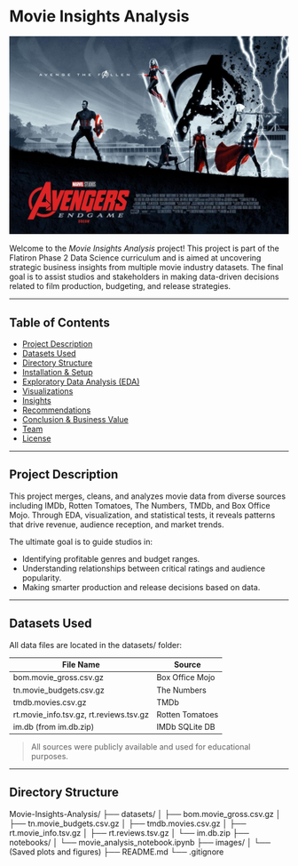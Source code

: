 # Movie Insights Analysis

![Avengers Banner](images/Avanger1.jpeg)

Welcome to the *Movie Insights Analysis* project! This project is part of the Flatiron Phase 2 Data Science curriculum and is aimed at uncovering strategic business insights from multiple movie industry datasets. The final goal is to assist studios and stakeholders in making data-driven decisions related to film production, budgeting, and release strategies.

---

## Table of Contents

- [Project Description](#project-description)
- [Datasets Used](#datasets-used)
- [Directory Structure](#directory-structure)
- [Installation & Setup](#installation--setup)
- [Exploratory Data Analysis (EDA)](#exploratory-data-analysis-eda)
- [Visualizations](#visualizations)
- [Insights](#insights)
- [Recommendations](#recommendations)
- [Conclusion & Business Value](#conclusion--business-value)
- [Team](#team)
- [License](#license)

---

## Project Description

This project merges, cleans, and analyzes movie data from diverse sources including IMDb, Rotten Tomatoes, The Numbers, TMDb, and Box Office Mojo. Through EDA, visualization, and statistical tests, it reveals patterns that drive revenue, audience reception, and market trends.

The ultimate goal is to guide studios in:
- Identifying profitable genres and budget ranges.
- Understanding relationships between critical ratings and audience popularity.
- Making smarter production and release decisions based on data.

---

## Datasets Used

All data files are located in the datasets/ folder:

| File Name | Source |
|----------|--------|
| bom.movie_gross.csv.gz | Box Office Mojo |
| tn.movie_budgets.csv.gz | The Numbers |
| tmdb.movies.csv.gz | TMDb |
| rt.movie_info.tsv.gz, rt.reviews.tsv.gz | Rotten Tomatoes |
| im.db (from im.db.zip) | IMDb SQLite DB |

> All sources were publicly available and used for educational purposes.

---

## Directory Structure

Movie-Insights-Analysis/
├── datasets/
│ ├── bom.movie_gross.csv.gz
│ ├── tn.movie_budgets.csv.gz
│ ├── tmdb.movies.csv.gz
│ ├── rt.movie_info.tsv.gz
│ ├── rt.reviews.tsv.gz
│ └── im.db.zip
├── notebooks/
│ └── movie_analysis_notebook.ipynb
├── images/
│ └── (Saved plots and figures)
├── README.md
└── .gitignore